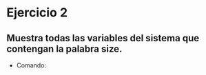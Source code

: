 # Ejercicio 2

## Muestra todas las variables del sistema que contengan la palabra size.

- Comando:

```

```